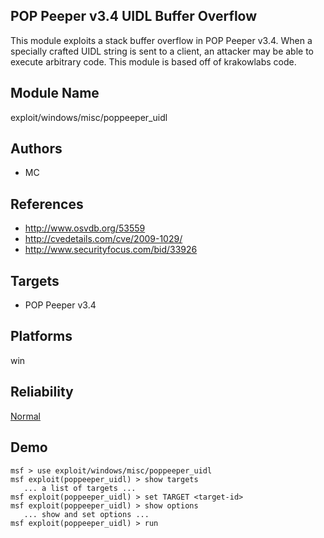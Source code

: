 ## POP Peeper v3.4 UIDL Buffer Overflow

This module exploits a stack buffer overflow in POP Peeper 
v3.4. When a specially crafted UIDL string is sent to a 
client, an attacker may be able to execute arbitrary code. 
This module is based off of krakowlabs code.


## Module Name
exploit/windows/misc/poppeeper_uidl

## Authors
* MC


## References
* http://www.osvdb.org/53559
* http://cvedetails.com/cve/2009-1029/
* http://www.securityfocus.com/bid/33926



## Targets
* POP Peeper v3.4


## Platforms
win

## Reliability
[Normal](https://github.com/rapid7/metasploit-framework/wiki/Exploit-Ranking)

## Demo

```
msf > use exploit/windows/misc/poppeeper_uidl
msf exploit(poppeeper_uidl) > show targets
   ... a list of targets ...
msf exploit(poppeeper_uidl) > set TARGET <target-id>
msf exploit(poppeeper_uidl) > show options
   ... show and set options ...
msf exploit(poppeeper_uidl) > run
```
    
    